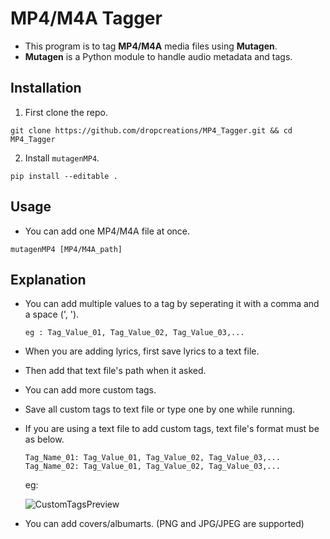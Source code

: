 # __MP4/M4A Tagger__

- This program is to tag __MP4/M4A__ media files using __Mutagen__.
- __Mutagen__ is a Python module to handle audio metadata and tags.

## __Installation__

1) First clone the repo.
```shell
git clone https://github.com/dropcreations/MP4_Tagger.git && cd MP4_Tagger
```
2) Install `mutagenMP4`.
```shell
pip install --editable .
```

## __Usage__

- You can add one MP4/M4A file at once.

```shell
mutagenMP4 [MP4/M4A_path]
```

## __Explanation__

- You can add multiple values to a tag by seperating it with a comma and a space (', ').

    `eg : Tag_Value_01, Tag_Value_02, Tag_Value_03,...`

- When you are adding lyrics, first save lyrics to a text file.
- Then add that text file's path when it asked.
- You can add more custom tags.
- Save all custom tags to text file or type one by one while running.
- If you are using a text file to add custom tags, text file's format must be as below.

    `Tag_Name_01: Tag_Value_01, Tag_Value_02, Tag_Value_03,...`<br>
    `Tag_Name_02: Tag_Value_01, Tag_Value_02, Tag_Value_03,...`

    eg:

    ![CustomTagsPreview](https://raw.githubusercontent.com/dropcreations/MP4_Tagger/main/CustomTags_Preview.png)

- You can add covers/albumarts. (PNG and JPG/JPEG are supported)
